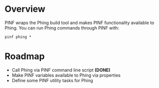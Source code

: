 # Overview #

PINF wraps the Phing build tool and makes PINF functionality available to Phing. You can run Phing commands through PINF with:

```
pinf phing *
```

# Roadmap #

  * Call Phing via PINF command line script **(DONE)**
  * Make PINF variables available to Phing via properties
  * Define some PINF utility tasks for Phing